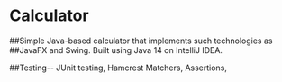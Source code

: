 # Calculator

##Simple Java-based calculator that implements such technologies as
##JavaFX and Swing. Built using Java 14 on IntelliJ IDEA.

##Testing-- JUnit testing, Hamcrest Matchers, Assertions, 
